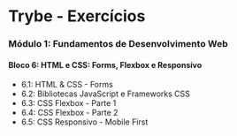 # Trybe - Exercícios

### Módulo 1: Fundamentos de Desenvolvimento Web
#### Bloco 6: HTML e CSS: Forms, Flexbox e Responsivo
 - 6.1: HTML & CSS - Forms
 - 6.2: Bibliotecas JavaScript e Frameworks CSS
 - 6.3: CSS Flexbox - Parte 1
 - 6.4: CSS Flexbox - Parte 2
 - 6.5: CSS Responsivo - Mobile First
